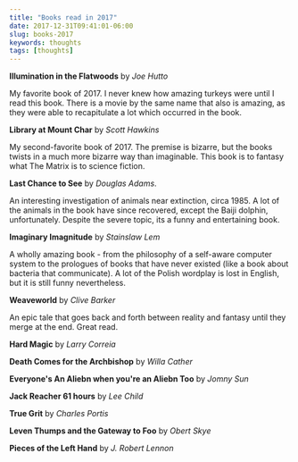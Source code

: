 ```yaml
---
title: "Books read in 2017"
date: 2017-12-31T09:41:01-06:00
slug: books-2017
keywords: thoughts
tags: [thoughts]
---
```


**Illumination in the Flatwoods** by *Joe Hutto*

My favorite book of 2017. I never knew how amazing turkeys were until I read this book. There is a movie by the same name that also is amazing, as they were able to recapitulate a lot which occurred in the book.

**Library at Mount Char** by *Scott Hawkins*

My second-favorite book of 2017. The premise is bizarre, but the books twists in a much more bizarre way than imaginable. This book is to fantasy what The Matrix is to science fiction.

**Last Chance to See** by *Douglas Adams*. 

An interesting investigation of animals near extinction, circa 1985. A lot of the animals in the book have since recovered, except the Baiji dolphin, unfortunately. Despite the severe topic, its a funny and entertaining book.

**Imaginary Imagnitude** by *Stainslaw Lem*

A wholly amazing book - from the philosophy of a self-aware computer system to the prologues of books that have never existed (like a book about bacteria that communicate). A lot of the Polish wordplay is lost in English, but it is still funny nevertheless.

**Weaveworld** by *Clive Barker*

An epic tale that goes back and forth between reality and fantasy until they merge at the end. Great read.



**Hard Magic** by *Larry Correia*

**Death Comes for the Archbishop** by *Willa Cather*

**Everyone's An Aliebn when you're an Aliebn Too** by *Jomny Sun*

**Jack Reacher 61 hours** by *Lee Child*

**True Grit** by *Charles Portis*

**Leven Thumps and the Gateway to Foo** by *Obert Skye*

**Pieces of the Left Hand** by *J. Robert Lennon*